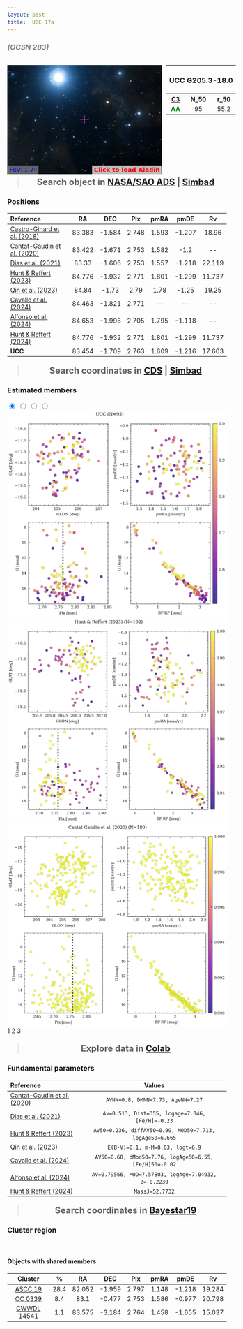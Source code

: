 ```yaml
---
layout: post
title:  UBC 17a
---
```

<h3><span style="color: #808080;"><i>(OCSN 283)</i></span></h3><div style="display: flex; justify-content: space-between; width:720px;height:250px">
<div style="text-align: center;">

<!-- Static image + data attributes for FOV and target -->
<img id="aladin_img"
     data-umami-event="aladin_load"
     src="https://raw.githubusercontent.com/ucc23/Q3N/main/plots/ubc17a_aladin.webp"
     alt="Click to load Aladin Lite" 
     style="width:355px;height:250px; cursor: pointer;"
     data-fov="1.84" 
     data-target="83.454 -1.709"/>
<!-- Div to contain Aladin Lite viewer -->
<div id="aladin-lite-div" style="width:355px;height:250px;display:none;"></div>
<!-- Aladin Lite script (will be loaded after the image is clicked) -->
<script src="{{ site.baseurl }}/scripts/aladin_load.js"></script>

</div>
<!-- Left block -->

<table style="width:355px;height:250px;">
  <!-- Row 1 (title) -->
  <tr>
    <td colspan="5"><h3>UCC G205.3-18.0</h3></td>
  </tr>
  <!-- Row 2 -->
  <tr>
    <th style="text-align: center;"><a href="https://ucc.ar/faq#what-is-the-c3-parameter" title="Combined class">C3</a></th>
    <th style="text-align: center;"><div title="Stars with membership probability >50%">N_50</div></th>
    <th style="text-align: center;"><div title="Radius that contains half the members [arcmin]">r_50</div></th>
  </tr>
  <!-- Row 3 -->
  <tr>
    <td style="text-align: center;"><span style="color: green; font-weight: bold;">A</span><span style="color: green; font-weight: bold;">A</span></td>
    <td style="text-align: center;">95</td>
    <td style="text-align: center;">55.2</td>
  </tr>
</table>
</div>

> <p style="text-align:center; font-weight: bold; font-size:20px">Search object in <a data-umami-event="nasa_search" href="https://ui.adsabs.harvard.edu/search/q=%20collection%3Aastronomy%20body%3A%22UBC%2017a%22&sort=date%20desc%2C%20bibcode%20desc&p_=0" target="_blank">NASA/SAO ADS</a> | <a data-umami-event="simbad_search" href="https://simbad.cds.unistra.fr/simbad/sim-id-refs?Ident=ubc17a" target="_blank">Simbad</a></p>


### Positions

| Reference    | RA    | DEC   | Plx  | pmRA  | pmDE   |  Rv  |
| :---         | :---: | :---: | :---: | :---: | :---: | :---: |
|[Castro-Ginard et al. (2018)](https://ui.adsabs.harvard.edu/abs/2018A%26A...618A..59C) | 83.383 | -1.584 | 2.748 | 1.593 | -1.207 | 18.96 |
|[Cantat-Gaudin et al. (2020)](https://ui.adsabs.harvard.edu/abs/2020A%26A...640A...1C) | 83.422 | -1.671 | 2.753 | 1.582 | -1.2 | -- |
|[Dias et al. (2021)](https://ui.adsabs.harvard.edu/abs/2021MNRAS.504..356D) | 83.33 | -1.606 | 2.753 | 1.557 | -1.218 | 22.119 |
|[Hunt & Reffert (2023)](https://ui.adsabs.harvard.edu/abs/2023A%26A...673A.114H) | 84.776 | -1.932 | 2.771 | 1.801 | -1.299 | 11.737 |
|[Qin et al. (2023)](https://ui.adsabs.harvard.edu/abs/2023ApJS..265...12Q) | 84.84 | -1.73 | 2.79 | 1.78 | -1.25 | 19.25 |
|[Cavallo et al. (2024)](https://ui.adsabs.harvard.edu/abs/2024AJ....167...12C) | 84.463 | -1.821 | 2.771 | -- | -- | -- |
|[Alfonso et al. (2024)](https://ui.adsabs.harvard.edu/abs/2024A%26A...689A..18A) | 84.653 | -1.998 | 2.705 | 1.795 | -1.118 | -- |
|[Hunt & Reffert (2024)](https://ui.adsabs.harvard.edu/abs/2024A%26A...686A..42H) | 84.776 | -1.932 | 2.771 | 1.801 | -1.299 | 11.737 |
| **UCC** |83.454 | -1.709 | 2.763 | 1.609 | -1.216 | 17.603 |

> <p style="text-align:center; font-weight: bold; font-size:20px">Search coordinates in <a data-umami-event="cds_coord_search" href="https://cdsportal.u-strasbg.fr/?target=83.454,-1.709" target="_blank">CDS</a> | <a data-umami-event="simbad_coord_search" href="https://simbad.cds.unistra.fr/mobile/object_list.html?coord=83.454%20-1.709&output=json&radius=5&userEntry=ubc17a" target="_blank">Simbad</a></p>

### Estimated members

<div class="carousel">
<input type="radio" name="radio-btn" id="slide1" checked>
<input type="radio" name="radio-btn" id="slide1">
<input type="radio" name="radio-btn" id="slide2">
<input type="radio" name="radio-btn" id="slide3">
<div class="slides">
<div class="slide">
<a href="https://raw.githubusercontent.com/ucc23/Q3N/main/plots/UCC/ubc17a.webp" target="_blank">
<img src="https://raw.githubusercontent.com/ucc23/Q3N/main/plots/UCC/ubc17a.webp" alt="UBC 17a UCC">
</a>
</div>
<div class="slide">
<a href="https://raw.githubusercontent.com/ucc23/Q3N/main/plots/HUNT23/ubc17a.webp" target="_blank">
<img src="https://raw.githubusercontent.com/ucc23/Q3N/main/plots/HUNT23/ubc17a.webp" alt="UBC 17a HUNT23">
</a>
</div>
<div class="slide">
<a href="https://raw.githubusercontent.com/ucc23/Q3N/main/plots/CANTAT20/ubc17a.webp" target="_blank">
<img src="https://raw.githubusercontent.com/ucc23/Q3N/main/plots/CANTAT20/ubc17a.webp" alt="UBC 17a CANTAT20">
</a>
</div>
</div>
<div class="indicators">
<label for="slide1">1</label>
<label for="slide2">2</label>
<label for="slide3">3</label>
</div>
</div>


> <p style="text-align:center; font-weight: bold; font-size:20px">Explore data in <a data-umami-event="colab" href="https://colab.research.google.com/github/ucc23/ucc/blob/main/assets/notebook.ipynb" target="_blank">Colab</a></p>


### Fundamental parameters

| Reference |  Values |
| :---      |  :---:  |
| [Cantat-Gaudin et al. (2020)](https://ui.adsabs.harvard.edu/abs/2020A%26A...640A...1C) | `AVNN=0.8, DMNN=7.73, AgeNN=7.27` |
| [Dias et al. (2021)](https://ui.adsabs.harvard.edu/abs/2021MNRAS.504..356D) | `Av=0.513, Dist=355, logage=7.046, [Fe/H]=-0.23` |
| [Hunt & Reffert (2023)](https://ui.adsabs.harvard.edu/abs/2023A%26A...673A.114H) | `AV50=0.236, diffAV50=0.99, MOD50=7.713, logAge50=6.665` |
| [Qin et al. (2023)](https://ui.adsabs.harvard.edu/abs/2023ApJS..265...12Q) | `E(B-V)=0.1, m-M=8.03, logt=6.9` |
| [Cavallo et al. (2024)](https://ui.adsabs.harvard.edu/abs/2024AJ....167...12C) | `AV50=0.68, dMod50=7.76, logAge50=6.55, [Fe/H]50=-0.02` |
| [Alfonso et al. (2024)](https://ui.adsabs.harvard.edu/abs/2024A%26A...689A..18A) | `AV=0.79566, MOD=7.57803, logAge=7.04932, Z=-0.2239` |
| [Hunt & Reffert (2024)](https://ui.adsabs.harvard.edu/abs/2024A%26A...686A..42H) | `MassJ=52.7732` |

> <p style="text-align:center; font-weight: bold; font-size:20px">Search coordinates in <a data-umami-event="bayestar" href="http://argonaut.skymaps.info/query?lon=205.352%20&lat=-17.777&coordsys=gal&mapname=bayestar2019" target="_blank">Bayestar19</a></p>


### Cluster region

<html lang="en">
  <body>
    <center>
    <div id="plot-params"
         data-oc-name="ubc17a"
         data-ra-center="83.42"
         data-dec-center="-1.67"
         data-rad-deg="55.2"
         data-plx="2.763">
    </div>
    <div id="plot-container">
        <div id="plot"></div>
    </div>
    <script defer type="module" src="{{ site.baseurl }}/scripts/radec_scatter.js"></script>
    </center>
  </body>
</html>
<br>


#### Objects with shared members

| Cluster | <span title="Percentage of members that this OC shares with the ones listed">%</span>   | RA   | DEC   | Plx   | pmRA  | pmDE  | Rv    |
| :---:   | :-: |:---: | :---: | :---: | :---: | :---: | :---: |
|[ASCC 19](/_clusters/ascc19/)| 28.4 | 82.052 | -1.959 | 2.797 | 1.148 | -1.218 | 19.284 |
|[OC 0339](/_clusters/oc0339/)| 8.4 | 83.1 | -0.477 | 2.753 | 1.586 | -0.977 | 20.798 |
|[CWWDL 14541](/_clusters/cwwdl14541/)| 1.1 | 83.575 | -3.184 | 2.764 | 1.458 | -1.655 | 15.037 |